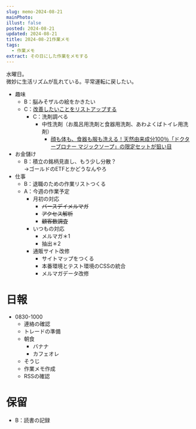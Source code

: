 ```yaml
---
slug: memo-2024-08-21
mainPhoto: 
illust: false
posted: 2024-08-21
updated: 2024-08-21
title: 2024-08-21作業メモ
tags:
  - 作業メモ
extract: その日にした作業をメモする
---
```

水曜日。  
微妙に生活リズムが乱れている。平常運転に戻したい。


- 趣味
  - B：脳みそザルの絵をかきたい
  - C：[改善したいことをリストアップする](2022-03-07-改善したいこと・欲しいもの・やりたいこと.md) 
    - C：洗剤調べる
      - 中性洗剤（お風呂用洗剤と食器用洗剤、あわよくばトイレ用洗剤）
        - [顔も体も、食器も服も洗える！天然由来成分100％「ドクターブロナー マジックソープ」の限定セットが狙い目](https://www.bepal.net/archives/431622)  
- お金儲け
  - B：積立の銘柄見直し、もう少し分散？  
    →ゴールドのETFとかどうなんやろ
- 仕事
  - B：退職のための作業リストつくる
  - A：今週の作業予定
    - 月初の対応
        - ~~バースデイメルマガ~~
        - ~~アクセス解析~~
        - ~~顧客数調査~~
    - いつもの対応 
      - メルマガ＊1
      - 抽出＊2
    - 通販サイト改修
        - サイトマップをつくる
        - 本番環境とテスト環境のCSSの統合
        - メルマガデータ改修

# 日報

- 0830-1000
  - 連絡の確認
  - トレードの準備
  - 朝食
    - バナナ
    - カフェオレ
  - そうじ
  - 作業メモ作成
  - RSSの確認
# 保留

  - B：読書の記録
